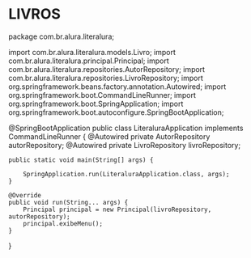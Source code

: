 # LIVROS
package com.br.alura.literalura;

import com.br.alura.literalura.models.Livro;
import com.br.alura.literalura.principal.Principal;
import com.br.alura.literalura.repositories.AutorRepository;
import com.br.alura.literalura.repositories.LivroRepository;
import org.springframework.beans.factory.annotation.Autowired;
import org.springframework.boot.CommandLineRunner;
import org.springframework.boot.SpringApplication;
import org.springframework.boot.autoconfigure.SpringBootApplication;

@SpringBootApplication
public class LiteraluraApplication implements CommandLineRunner {
    @Autowired
    private AutorRepository autorRepository;
    @Autowired
    private LivroRepository livroRepository;

    public static void main(String[] args) {

        SpringApplication.run(LiteraluraApplication.class, args);
    }

    @Override
    public void run(String... args) {
        Principal principal = new Principal(livroRepository, autorRepository);
        principal.exibeMenu();
    }
}
